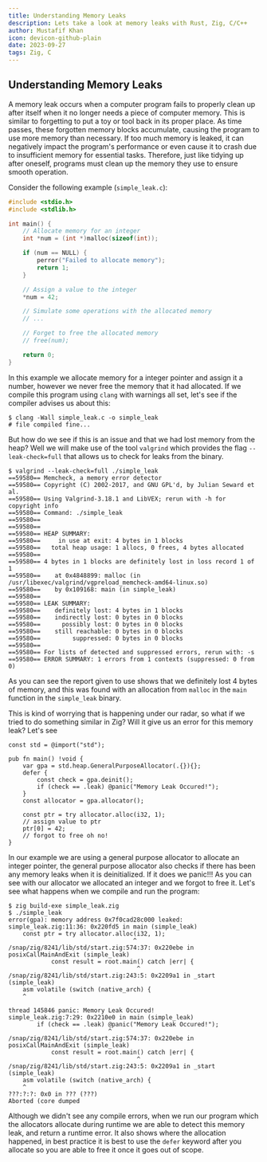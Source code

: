 ```yaml
---
title: Understanding Memory Leaks
description: Lets take a look at memory leaks with Rust, Zig, C/C++
author: Mustafif Khan
icon: devicon-github-plain
date: 2023-09-27
tags: Zig, C
---
```

## Understanding Memory Leaks

A memory leak occurs when a computer program fails to properly clean up after itself when it no longer needs a piece of computer memory. This is similar to forgetting to put a toy or tool back in its proper place. As time passes, these forgotten memory blocks accumulate, causing the program to use more memory than necessary. If too much memory is leaked, it can negatively impact the program's performance or even cause it to crash due to insufficient memory for essential tasks. Therefore, just like tidying up after oneself, programs must clean up the memory they use to ensure smooth operation.

Consider the following example (`simple_leak.c`): 

```c
#include <stdio.h>
#include <stdlib.h>

int main() {
    // Allocate memory for an integer
    int *num = (int *)malloc(sizeof(int));

    if (num == NULL) {
        perror("Failed to allocate memory");
        return 1;
    }

    // Assign a value to the integer
    *num = 42;

    // Simulate some operations with the allocated memory
    // ...

    // Forget to free the allocated memory
    // free(num);

    return 0;
}
```

In this example we allocate memory for a integer pointer and assign it a number, however we never free the 
memory that it had allocated. If we compile this program using `clang` with warnings all set, let's see if the 
compiler advises us about this: 

```shell
$ clang -Wall simple_leak.c -o simple_leak
# file compiled fine...
```

But how do we see if this is an issue and that we had lost memory from the heap? Well we will make use of the tool
`valgrind` which provides the flag `--leak-check=full` that allows us to check for leaks from the binary. 

```shell
$ valgrind --leak-check=full ./simple_leak
==59580== Memcheck, a memory error detector
==59580== Copyright (C) 2002-2017, and GNU GPL'd, by Julian Seward et al.
==59580== Using Valgrind-3.18.1 and LibVEX; rerun with -h for copyright info
==59580== Command: ./simple_leak
==59580== 
==59580== 
==59580== HEAP SUMMARY:
==59580==     in use at exit: 4 bytes in 1 blocks
==59580==   total heap usage: 1 allocs, 0 frees, 4 bytes allocated
==59580== 
==59580== 4 bytes in 1 blocks are definitely lost in loss record 1 of 1
==59580==    at 0x4848899: malloc (in /usr/libexec/valgrind/vgpreload_memcheck-amd64-linux.so)
==59580==    by 0x109168: main (in simple_leak)
==59580== 
==59580== LEAK SUMMARY:
==59580==    definitely lost: 4 bytes in 1 blocks
==59580==    indirectly lost: 0 bytes in 0 blocks
==59580==      possibly lost: 0 bytes in 0 blocks
==59580==    still reachable: 0 bytes in 0 blocks
==59580==         suppressed: 0 bytes in 0 blocks
==59580== 
==59580== For lists of detected and suppressed errors, rerun with: -s
==59580== ERROR SUMMARY: 1 errors from 1 contexts (suppressed: 0 from 0)
```

As you can see the report given to use shows that we definitely lost 4 bytes of memory, and this was found with
an allocation from `malloc` in the `main` function in the `simple_leak` binary. 

This is kind of worrying that is happening under our radar, so what if we tried to do something similar in Zig? 
Will it give us an error for this memory leak? Let's see 

```zig
const std = @import("std");

pub fn main() !void {
    var gpa = std.heap.GeneralPurposeAllocator(.{}){};
    defer {
        const check = gpa.deinit();
        if (check == .leak) @panic("Memory Leak Occured!");
    }
    const allocator = gpa.allocator();

    const ptr = try allocator.alloc(i32, 1);
    // assign value to ptr
    ptr[0] = 42;
    // forgot to free oh no!
}
```

In our example we are using a general purpose allocator to allocate an integer pointer, the 
general purpose allocator also checks if there has been any memory leaks when it is deinitialized. 
If it does we panic!!! As you can see with our allocator we allocated an integer and we forgot to free 
it. Let's see what happens when we compile and run the program: 

```shell
$ zig build-exe simple_leak.zig 
$ ./simple_leak
error(gpa): memory address 0x7f0cad28c000 leaked: 
simple_leak.zig:11:36: 0x220fd5 in main (simple_leak)
    const ptr = try allocator.alloc(i32, 1);
                                   ^
/snap/zig/8241/lib/std/start.zig:574:37: 0x220ebe in posixCallMainAndExit (simple_leak)
            const result = root.main() catch |err| {
                                    ^
/snap/zig/8241/lib/std/start.zig:243:5: 0x2209a1 in _start (simple_leak)
    asm volatile (switch (native_arch) {
    ^

thread 145846 panic: Memory Leak Occured!
simple_leak.zig:7:29: 0x2210e0 in main (simple_leak)
        if (check == .leak) @panic("Memory Leak Occured!");
                            ^
/snap/zig/8241/lib/std/start.zig:574:37: 0x220ebe in posixCallMainAndExit (simple_leak)
            const result = root.main() catch |err| {
                                    ^
/snap/zig/8241/lib/std/start.zig:243:5: 0x2209a1 in _start (simple_leak)
    asm volatile (switch (native_arch) {
    ^
???:?:?: 0x0 in ??? (???)
Aborted (core dumped
```

Although we didn't see any compile errors, when we run our program which the allocators allocate 
during runtime we are able to detect this memory leak, and return a runtime error. It also shows where 
the allocation happened, in best practice it is best to use the `defer` keyword after you allocate so 
you are able to free it once it goes out of scope. 

